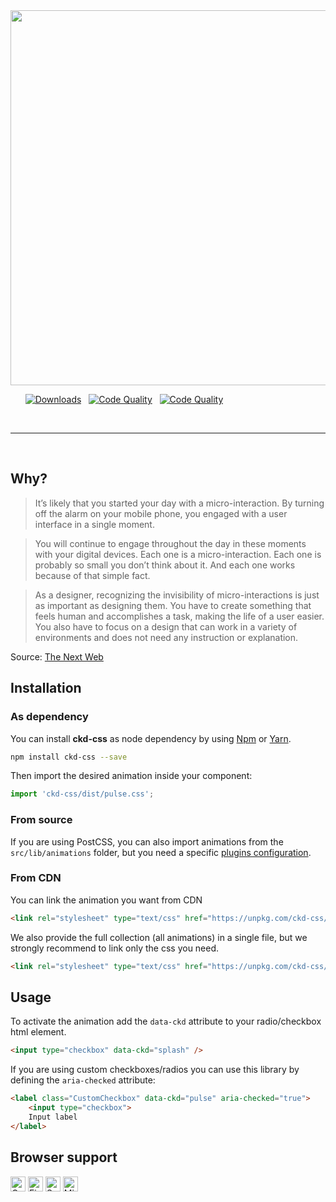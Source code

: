 <img width="600px" src="https://i.ibb.co/Ld6Q4pM/ckd.png">

&nbsp;&nbsp;&nbsp;&nbsp;&nbsp;&nbsp;[![Downloads](https://img.shields.io/npm/dt/ckd-css.svg?style=for-the-badge&colorA=CD4A4A&colorB=B03737)](https://npmcharts.com/compare/ckd-css?minimal=true)
&nbsp;
[![Code Quality](https://img.shields.io/badge/code%20quality-A-43DC6E.svg?style=for-the-badge&colorA=000000&colorB=2CBD55)](https://www.codacy.com/app/astorino-design/ckdcss?utm_source=github.com&amp;utm_medium=referral&amp;utm_content=equinusocio/ckdcss&amp;utm_campaign=Badge_Grade)
&nbsp;
[![Code Quality](https://img.shields.io/bundlephobia/minzip/ckd-css.svg?style=for-the-badge&colorA=000000&colorB=1B84FF&label=gziped)](https://bundlephobia.com/result?p=ckd-css)

<br>

---

<br>

## Why?

> It’s likely that you started your day with a micro-interaction. By turning off the alarm on your mobile phone, you engaged with a user interface in a single moment.

> You will continue to engage throughout the day in these moments with your digital devices. Each one is a micro-interaction. Each one is probably so small you don’t think about it. And each one works because of that simple fact.

> As a designer, recognizing the invisibility of micro-interactions is just as important as designing them. You have to create something that feels human and accomplishes a task, making the life of a user easier. You also have to focus on a design that can work in a variety of environments and does not need any instruction or explanation.

Source: [The Next Web](http://thenextweb.com/dd/2015/08/17/why-micro-interactions-are-the-secret-to-great-design/)

## Installation

### As dependency

You can install **ckd-css** as node dependency by using [Npm](https://www.npmjs.com/package/ckd-css) or [Yarn](https://yarnpkg.com/).

```bash
npm install ckd-css --save
```

Then import the desired animation inside your component:

```js
import 'ckd-css/dist/pulse.css';
```

### From source

If you are using PostCSS, you can also import animations from the `src/lib/animations` folder, but you need a specific [plugins configuration](https://github.com/equinusocio/ckdcss/blob/develop/config/postcss.config.js).

### From CDN

You can link the animation you want from CDN

```html
<link rel="stylesheet" type="text/css" href="https://unpkg.com/ckd-css/dist/pulse.css">
```

We also provide the full collection (all animations) in a single file, but we strongly recommend to link only the css you need.

```html
<link rel="stylesheet" type="text/css" href="https://unpkg.com/ckd-css/dist/ckd.css">
```

## Usage

To activate the animation add the `data-ckd` attribute to your radio/checkbox html element.

```html
<input type="checkbox" data-ckd="splash" />
```

If you are using custom checkboxes/radios you can use this library by defining the `aria-checked` attribute:

```html
<label class="CustomCheckbox" data-ckd="pulse" aria-checked="true">
    <input type="checkbox">
    Input label
</label>
```


## Browser support

<img width="24px" alt="Google Chrome" src="https://cdn.rawgit.com/alrra/browser-logos/2109c114/src/chrome/chrome_48x48.png">&nbsp;<img width="24px" alt="Firefox" src="https://cdn.rawgit.com/alrra/browser-logos/2109c114/src/firefox/firefox_48x48.png">&nbsp;<img width="24px" alt="Safari" src="https://cdn.rawgit.com/alrra/browser-logos/2109c114/src/safari/safari_48x48.png" title="💩">&nbsp;<img width="24px" alt="Microsoft Edge" src="https://cdn.rawgit.com/alrra/browser-logos/2109c114/src/edge/edge_48x48.png" title="💩">
